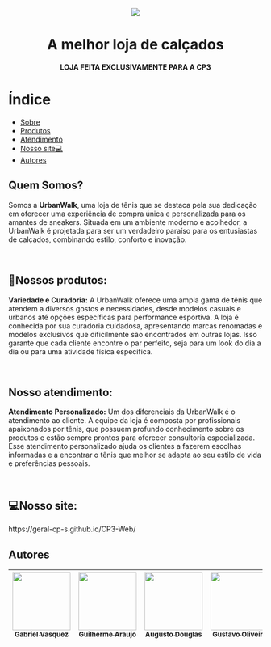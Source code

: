<p align='center'>
  <img loading="lazy" src = "https://github.com/Geral-cp-s/CP3-Web/assets/110639916/44475925-7461-47f5-b6e4-62a75de3fe17"/>
</p>
<h1 align="center">A melhor loja de calçados</h1>
<p align="center"><strong>LOJA FEITA EXCLUSIVAMENTE PARA A CP3</strong></p>

# Índice
* [Sobre](#sobre)
* [Produtos](#produtos)
* [Atendimento](#atendimento)
* [Nosso site💻](#site)
* [Autores](#autores)

<h2 id="sobre">Quem Somos?</h2>
<p>Somos a <strong>UrbanWalk</strong>, uma loja de tênis que se destaca pela sua dedicação em oferecer uma experiência de compra única e personalizada para os amantes de sneakers. Situada em um ambiente moderno e acolhedor, a UrbanWalk é projetada para ser um verdadeiro paraíso para os entusiastas de calçados, combinando estilo, conforto e inovação.</p><br>

<h2 id="produtos">👟Nossos produtos:</h2>
<p><strong>Variedade e Curadoria:</strong> A UrbanWalk oferece uma ampla gama de tênis que atendem a diversos gostos e necessidades, desde modelos casuais e urbanos até opções específicas para performance esportiva. A loja é conhecida por sua curadoria cuidadosa, apresentando marcas renomadas e modelos exclusivos que dificilmente são encontrados em outras lojas. Isso garante que cada cliente encontre o par perfeito, seja para um look do dia a dia ou para uma atividade física específica.</p><br>

<h2 id="atendimento">Nosso atendimento:</h2>
<p><strong>Atendimento Personalizado:</strong> Um dos diferenciais da UrbanWalk é o atendimento ao cliente. A equipe da loja é composta por profissionais apaixonados por tênis, que possuem profundo conhecimento sobre os produtos e estão sempre prontos para oferecer consultoria especializada. Esse atendimento personalizado ajuda os clientes a fazerem escolhas informadas e a encontrar o tênis que melhor se adapta ao seu estilo de vida e preferências pessoais.</p><br>

<h2 id="site">💻Nosso site:</h2>
https://geral-cp-s.github.io/CP3-Web/

<h2 id="Autores">Autores</h2>

| [<img loading="lazy" src="https://github.com/gvqsilva/CP2-Edge/assets/110639916/d022ed18-0057-4944-9e00-db796c6d2e45" width=115><br><sub>Gabriel Vasquez</sub>](https://github.com/gvqsilva)  |  [<img loading="lazy" src="https://github.com/gvqsilva/CP2-Web/assets/110639916/1eb7df1a-c0e8-4170-aabf-444cfb3c64f9" width=115><br><sub>Guilherme Araujo</sub>](https://github.com/guilhermearaujodec)  |  [<img loading="lazy" src="https://github.com/gvqsilva/CP2-Edge/assets/110639916/86514492-2b1e-4422-bdc0-0ec3c8be3dcc" width=115><br><sub>Augusto Douglas</sub>](https://github.com/gutomend)  |  [<img loading="lazy" src="https://github.com/gvqsilva/CP2-Edge/assets/110639916/4bb3084d-d1ff-4b49-ba37-96c8046f6e14" width=115><br><sub>Gustavo Oliveira</sub>](https://github.com/Gusta346) |
| :---: | :---: | :---: | :---: |

